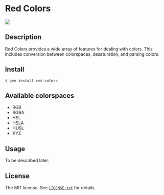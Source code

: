 # Red Colors

![](https://github.com/red-data-tools/red-colors/workflows/CI/badge.svg)

## Description

Red Colors provides a wide array of features for dealing with colors.
This includes conversion between colorspaces, desaturation, and parsing colors.

## Install

```console
$ gem install red-colors
```

## Available colorspaces

- RGB
- RGBA
- HSL
- HSLA
- HUSL
- XYZ

## Usage

To be described later.

## License

The MIT license. See [`LICENSE.txt`](LICENSE.txt) for details.
